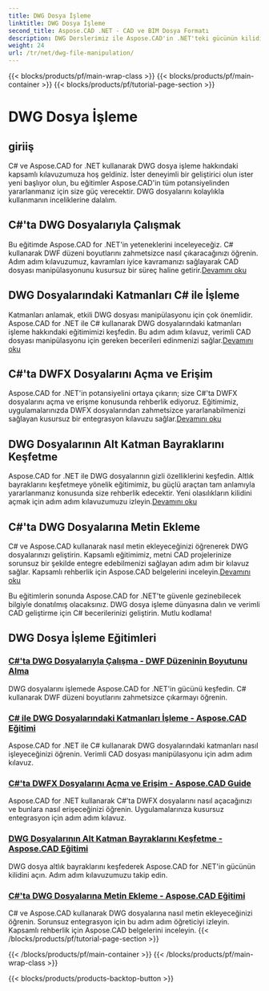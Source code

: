 ```yaml
---
title: DWG Dosya İşleme
linktitle: DWG Dosya İşleme
second_title: Aspose.CAD .NET - CAD ve BIM Dosya Formatı
description: DWG Derslerimiz ile Aspose.CAD'in .NET'teki gücünün kilidini açın. Verimli CAD kullanımı ve DWF düzen boyutlarının sorunsuz bir şekilde çıkarılması için Master C#.
weight: 24
url: /tr/net/dwg-file-manipulation/
---
```


{{< blocks/products/pf/main-wrap-class >}}
{{< blocks/products/pf/main-container >}}
{{< blocks/products/pf/tutorial-page-section >}}

# DWG Dosya İşleme


## giriiş

C# ve Aspose.CAD for .NET kullanarak DWG dosya işleme hakkındaki kapsamlı kılavuzumuza hoş geldiniz. İster deneyimli bir geliştirici olun ister yeni başlıyor olun, bu eğitimler Aspose.CAD'in tüm potansiyelinden yararlanmanız için size güç verecektir. DWG dosyalarını kolaylıkla kullanmanın inceliklerine dalalım.

## C#'ta DWG Dosyalarıyla Çalışmak
 Bu eğitimde Aspose.CAD for .NET'in yeteneklerini inceleyeceğiz. C# kullanarak DWF düzeni boyutlarını zahmetsizce nasıl çıkaracağınızı öğrenin. Adım adım kılavuzumuz, kavramları iyice kavramanızı sağlayarak CAD dosyası manipülasyonunu kusursuz bir süreç haline getirir.[Devamını oku](./get-size-of-dwf-layout/)

## DWG Dosyalarındaki Katmanları C# ile İşleme
Katmanları anlamak, etkili DWG dosyası manipülasyonu için çok önemlidir. Aspose.CAD for .NET ile C# kullanarak DWG dosyalarındaki katmanları işleme hakkındaki eğitimimizi keşfedin. Bu adım adım kılavuz, verimli CAD dosyası manipülasyonu için gereken becerileri edinmenizi sağlar.[Devamını oku](./support-of-layers/)

## C#'ta DWFX Dosyalarını Açma ve Erişim
 Aspose.CAD for .NET'in potansiyelini ortaya çıkarın; size C#'ta DWFX dosyalarını açma ve erişme konusunda rehberlik ediyoruz. Eğitimimiz, uygulamalarınızda DWFX dosyalarından zahmetsizce yararlanabilmenizi sağlayan kusursuz bir entegrasyon kılavuzu sağlar.[Devamını oku](./opening-and-accessing-dwfx-files/)

## DWG Dosyalarının Alt Katman Bayraklarını Keşfetme
 Aspose.CAD for .NET ile DWG dosyalarının gizli özelliklerini keşfedin. Altlık bayraklarını keşfetmeye yönelik eğitimimiz, bu güçlü araçtan tam anlamıyla yararlanmanız konusunda size rehberlik edecektir. Yeni olasılıkların kilidini açmak için adım adım kılavuzumuzu izleyin.[Devamını oku](./exploring-underlay-flags-of-dwg/)

## C#'ta DWG Dosyalarına Metin Ekleme 
C# ve Aspose.CAD kullanarak nasıl metin ekleyeceğinizi öğrenerek DWG dosyalarınızı geliştirin. Kapsamlı eğitimimiz, metni CAD projelerinize sorunsuz bir şekilde entegre edebilmenizi sağlayan adım adım bir kılavuz sağlar. Kapsamlı rehberlik için Aspose.CAD belgelerini inceleyin.[Devamını oku](./adding-text-to-dwg/)

Bu eğitimlerin sonunda Aspose.CAD for .NET'te güvenle gezinebilecek bilgiyle donatılmış olacaksınız. DWG dosya işleme dünyasına dalın ve verimli CAD geliştirme için C# becerilerinizi geliştirin. Mutlu kodlama!
## DWG Dosya İşleme Eğitimleri
### [C#'ta DWG Dosyalarıyla Çalışma - DWF Düzeninin Boyutunu Alma](./get-size-of-dwf-layout/)
DWG dosyalarını işlemede Aspose.CAD for .NET'in gücünü keşfedin. C# kullanarak DWF düzeni boyutlarını zahmetsizce çıkarmayı öğrenin.
### [C# ile DWG Dosyalarındaki Katmanları İşleme - Aspose.CAD Eğitimi](./support-of-layers/)
Aspose.CAD for .NET ile C# kullanarak DWG dosyalarındaki katmanları nasıl işleyeceğinizi öğrenin. Verimli CAD dosyası manipülasyonu için adım adım kılavuz.
### [C#'ta DWFX Dosyalarını Açma ve Erişim - Aspose.CAD Guide](./opening-and-accessing-dwfx-files/)
Aspose.CAD for .NET kullanarak C#'ta DWFX dosyalarını nasıl açacağınızı ve bunlara nasıl erişeceğinizi öğrenin. Uygulamalarınıza kusursuz entegrasyon için adım adım kılavuz.
### [DWG Dosyalarının Alt Katman Bayraklarını Keşfetme - Aspose.CAD Eğitimi](./exploring-underlay-flags-of-dwg/)
DWG dosya altlık bayraklarını keşfederek Aspose.CAD for .NET'in gücünün kilidini açın. Adım adım kılavuzumuzu takip edin.
### [C#'ta DWG Dosyalarına Metin Ekleme - Aspose.CAD Eğitimi](./adding-text-to-dwg/)
C# ve Aspose.CAD kullanarak DWG dosyalarına nasıl metin ekleyeceğinizi öğrenin. Sorunsuz entegrasyon için bu adım adım öğreticiyi izleyin. Kapsamlı rehberlik için Aspose.CAD belgelerini inceleyin.
{{< /blocks/products/pf/tutorial-page-section >}}

{{< /blocks/products/pf/main-container >}}
{{< /blocks/products/pf/main-wrap-class >}}

{{< blocks/products/products-backtop-button >}}

